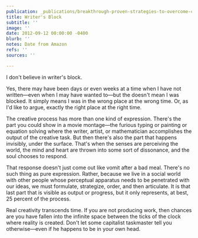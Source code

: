 ```yaml
---
publication: _publications/breakthrough-proven-strategies-to-overcome-creative-block-and-spark-your-imagination.md
title: Writer's Block
subtitle: ''
image: ''
date: 2012-09-12 00:00:00 -0400
blurb: ''
notes: Date from Amazon
refs: ''
sources: ''

---
```

I don't believe in writer's block.

Yes, there may have been days or even weeks at a time when I have not written—even when I may have wanted to—but the doesn't mean I was blocked. It simply means I was in the wrong place at the wrong time. Or, as I'd like to argue, exactly the right place at the right time.

The creative process has more than one kind of expression. There's the part you could show in a movie montage—the furious typing or painting or equation solving where the writer, artist, or mathematician accomplishes the output of the creative task. But then there's also the part that happens invisibly, under the surface. That's when the senses are perceiving the world, the mind and heart are thrown into some sort of dissonance, and the soul chooses to respond.

That response doesn't just come out like vomit after a bad meal. There's no such thing as pure expression. Rather, because we live in a social world with other people whose perceptual apparatus needs to be penetrated with our ideas, we must formulate, strategize, order, and then articulate. It is that last part that is visible as output or progress, but it only represents, at best, 25 percent of the process.

Real creativity transcends time. If you are not producing work, then chances are you have fallen into the infinite space between the ticks of the clock where reality is created. Don't let some capitalist taskmaster tell you otherwise—even if he happens to be in your own head.